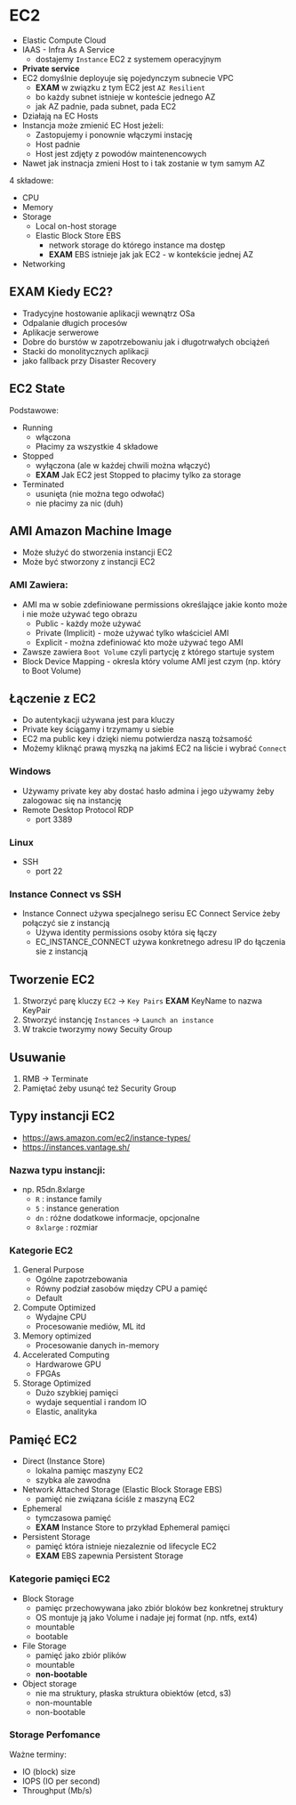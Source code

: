 # EC2

- Elastic Compute Cloud
- IAAS - Infra As A Service
	- dostajemy `Instance` EC2 z systemem operacyjnym
- __Private service__
- EC2 domyślnie deployuje się pojedynczym subnecie VPC
	- **EXAM** w związku z tym EC2 jest `AZ Resilient`
	- bo każdy subnet istnieje w konteście jednego AZ
	- jak AZ padnie, pada subnet, pada EC2
- Działają na EC Hosts
- Instancja może zmienić EC Host jeżeli:
    - Zastopujemy i ponownie włączymi instację
    - Host padnie 
    - Host jest zdjęty z powodów maintenencowych
- Nawet jak instnacja zmieni Host to i tak zostanie w tym samym AZ

4 składowe:
- CPU
- Memory
- Storage
	- Local on-host storage
	- Elastic Block Store EBS
		- network storage do którego instance ma dostęp
        - **EXAM** EBS istnieje jak jak EC2 - w kontekście jednej AZ
- Networking

## **EXAM** Kiedy EC2?
- Tradycyjne hostowanie aplikacji wewnątrz OSa
- Odpalanie długich procesów 
- Aplikacje serwerowe
- Dobre do burstów w zapotrzebowaniu jak i długotrwałych obciążeń 
- Stacki do monolitycznych aplikacji
- jako fallback przy Disaster Recovery


## EC2 State
Podstawowe:
- Running
	- włączona
	- Płacimy za wszystkie 4 składowe
- Stopped
	- wyłączona (ale w każdej chwili można włączyć)
	- **EXAM** Jak EC2 jest Stopped to płacimy tylko za storage
- Terminated
	- usunięta (nie można tego odwołać)
	- nie płacimy za nic (duh)

## AMI Amazon Machine Image
- Może służyć do stworzenia instancji EC2
- Może być stworzony z instancji EC2

### AMI Zawiera:
- AMI ma w sobie zdefiniowane permissions określające jakie konto może i nie może używać tego obrazu
	- Public - każdy może używać
	- Private (Implicit) - może używać tylko właściciel AMI
	- Explicit - można zdefiniować kto może używać tego AMI
- Zawsze zawiera `Boot Volume` czyli partycję z którego startuje system
- Block Device Mapping - okresla który volume AMI jest czym (np. który to Boot Volume)

## Łączenie z EC2
- Do autentykacji używana jest para kluczy
- Private key ściągamy i trzymamy u siebie
- EC2 ma public key i dzięki niemu potwierdza naszą tożsamość
- Możemy kliknąć prawą myszką na jakimś EC2 na liście i wybrać `Connect`

### Windows
- Używamy private key aby dostać hasło admina i jego używamy żeby zalogowac się na instancję
- Remote Desktop Protocol RDP
	- port 3389

### Linux
- SSH
	- port 22

### Instance Connect vs SSH
- Instance Connect używa specjalnego serisu EC Connect Service żeby połączyć sie z instancją
    - Używa identity permissions osoby która się łączy
    - EC_INSTANCE_CONNECT używa konkretnego adresu IP do łączenia sie z instancją


## Tworzenie EC2
1. Stworzyć parę kluczy
	`EC2` -> `Key Pairs`
	 **EXAM** KeyName to nazwa KeyPair 
2. Stworzyć instancję
	`Instances` -> `Launch an instance`
3. W trakcie tworzymy nowy Secuity Group

## Usuwanie
1. RMB -> Terminate
2. Pamiętać żeby usunąć też Security Group

## Typy instancji EC2
- https://aws.amazon.com/ec2/instance-types/
- https://instances.vantage.sh/
### Nazwa typu instancji:
- np. R5dn.8xlarge
    - `R` : instance family
    - `5` : instance generation
    - `dn` : różne dodatkowe informacje, opcjonalne
    - `8xlarge` : rozmiar 
### Kategorie EC2
1. General Purpose
    - Ogólne zapotrzebowania
    - Równy podział zasobów między CPU a pamięć
    - Default
2. Compute Optimized
    - Wydajne CPU
    - Procesowanie mediów, ML itd
3. Memory optimized
    - Procesowanie danych in-memory
4. Accelerated Computing
    - Hardwarowe GPU
    - FPGAs
5. Storage Optimized
    - Dużo szybkiej pamięci
    - wydaje sequential i random IO
    - Elastic, analityka

## Pamięć EC2
- Direct (Instance Store)
    - lokalna pamięc maszyny EC2
    - szybka ale zawodna
- Network Attached Storage (Elastic Block Storage EBS)
    - pamięć nie związana ściśle z maszyną EC2
- Ephemeral
    - tymczasowa pamięć
    - **EXAM** Instance Store to przykład Ephemeral pamięci
- Persistent Storage
    - pamięć która istnieje niezaleznie od lifecycle EC2
    - **EXAM** EBS zapewnia Persistent Storage

### Kategorie pamięci EC2
- Block Storage
    - pamięc przechowywana jako zbiór bloków bez konkretnej struktury
    - OS montuje ją jako Volume i nadaje jej format (np. ntfs, ext4)
    - mountable
    - bootable
- File Storage
    - pamięć jako zbiór plików
    - mountable
    - **non-bootable**
- Object storage
    - nie ma struktury, płaska struktura obiektów (etcd, s3)
    - non-mountable
    - non-bootable

### Storage Perfomance
Ważne terminy:
- IO (block) size
- IOPS (IO per second)
- Throughput (Mb/s)


